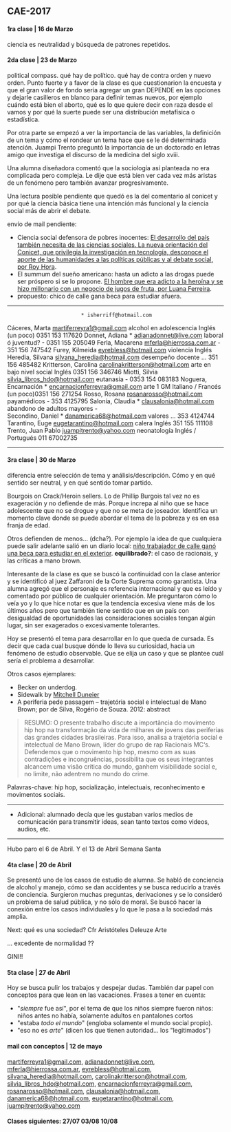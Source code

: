 ## CAE-2017
#### 1ra clase | 16 de Marzo
ciencia es neutralidad y búsqueda de patrones repetidos.

#### 2da clase | 23 de Marzo
political compass. qué hay de político. qué hay de contra orden y nuevo orden.
Punto fuerte y a favor de la clase es que cuestionarion la encuesta y que el gran valor de fondo sería agregar un gran DEPENDE en las opciones y dejarle casilleros en blanco para definir temas nuevos, por ejemplo cuándo está bien el aborto, qué es lo que quiere decir con raza desde el vamos y por qué la suerte puede ser una distribución metafísica o estadística.

Por otra parte se empezó a ver la importancia de las variables, la definición de un tema y cómo el rondear un tema hace que se le dé determinada atención. Juampi Trento preguntó la importancia de un doctorado en letras amigo que investiga el discurso de la medicina del siglo xviii.

Una alumna diseñadora comentó que la sociología así planteada no era complicada pero compleja. Le dije que está bien ver cada vez más aristas de un fenómeno pero también avanzar progresivamente.

Una lectura posible pendiente que quedó es la del comentario al conicet y por qué la ciencia básica tiene una intención más funcional y la ciencia social más de abrir el debate.

envío de mail pendiente:

- Ciencia social defensora de pobres inocentes: [El desarrollo del país también necesita de las ciencias sociales. La nueva orientación del Conicet, que privilegia la investigación en tecnología, desconoce el aporte de las humanidades a las políticas públicas y al debate social, por Roy Hora](http://www.lanacion.com.ar/1990938-el-desarrollo-del-pais-tambien-necesita-de-las-ciencias-sociales).
- El summum del sueño americano: hasta un adicto a las drogas puede ser próspero si se lo propone. [El hombre que era adicto a la heroína y se hizo millonario con un negocio de jugos de fruta, por Luana Ferreira](http://www.bbc.com/mundo/noticias-39405752). 
- propuesto: chico de calle gana beca para estudiar afuera.

___

							* isherriff@hotmail.com

Cáceres, Marta				martiferreyra1@gmail.com			alcohol en adolescencia		Inglés (un poco)			0351 153 117620
Donnet, Adiana  			* adianadonnet@live.com				laboral ó juventud?			-							0351 155 205049
Ferla, Macarena 			mferla@hierrossa.com.ar											-							351 156 747542
Furey, Kilmeida 			eyrebless@hotmail.com				violencia					Inglés							
Heredia, Silvana	  		silvana_heredia@hotmail.com			desempeño docente			...							351 156 485482
Kritterson, Carolina 		carolinakritterson@hotmail.com		arte en bajo nivel social	Inglés 						0351 156 346746
Miotti, Silvia  			silvia_libros_hdo@hotmail.com		eutanasia					-							0353 154 083183
Noguera, Encarnación 		* encarnacionferreyra@gmail.com		arte 1 GM					Italiano / Francés (un poco)0351 156 271254
Rosso, Rosana  				rosanarosso@hotmail.com				payamédicos					-							353 4125795
Salonia, Claudia			* clausalonia@hotmail.com			abandono de adultos mayores	-							
Secondino, Daniel			* danamerica68@hotmail.com			valores						...							353 4124744
Tarantino, Euge  			eugetarantino@hotmail.com 			calera						Inglés						351 155 111108
Trento, Juan Pablo  		juampitrento@yahoo.com				neonatología				Inglés / Portugués			011 67002735

___

#### 3ra clase | 30 de Marzo

diferencia entre selección de tema y análisis/descripción. Cómo y en qué sentido ser neutral, y en qué sentido tomar partido.

Bourgois on Crack/Heroin sellers. Lo de Phillip Burgois tal vez no es exageración y no defiende de más. Porque increpa al niño que se hace adolescente que no se drogue y que no se meta de joseador. Identifica un momento clave donde se puede abordar el tema de la pobreza y es en esa franja de edad.

Otros defienden de menos... (dcha?). Por ejemplo la idea de que cualquiera puede salir adelante salió en un diario local: [niño trabajador de calle ganó una beca para estudiar en el exterior](http://www.clarin.com/sociedad/vende-turrones-calle-gano-beca-estudiar-exterior_0_HJtHxmmng.html).
**equilibrado?**: el caso de racionais, y las críticas a mano brown.

Interesante de la clase es que se buscó la continuidad con la clase anterior y se identificó al juez Zaffaroni de la Corte Suprema como garantista. Una alumna agregó que el personaje es referencia internacional y que es leído y comentado por público de cualquier orientación. Me preguntaron cómo lo veía yo y lo que hice notar es que la tendencia excesiva viene más de los últimos años pero que también tiene sentido que en un país con desigualdad de oportunidades las consideraciones sociales tengan algún lugar, sin ser exagerados o excesivamente tolerantes.

Hoy se presentó el tema para desarrollar en lo que queda de cursada. Es decir que cada cual busque dónde lo lleva su curiosidad, hacia un fenómeno de estudio observable. Que se elija un caso y que se plantee cuál sería el problema a desarrollar.

Otros casos ejemplares:

- Becker on underdog.
- Sidewalk by [Mitchell Duneier](http://www.salon.com/1999/12/16/duneier/)
- A periferia pede passagem – trajetória social e intelectual de Mano Brown; por de Silva, Rogério de Souza. 2012: abstract

> RESUMO: O presente trabalho discute a importância do movimento hip hop na transformação
da vida de milhares de jovens das periferias das grandes cidades brasileiras. Para isso, analisa a 
trajetória social e intelectual de Mano Brown, líder do grupo de rap Racionais MC‘s. Defendemos que 
o movimento hip hop, mesmo com as suas contradições e incongruências,
possibilita que os seus integrantes alcancem uma visão crítica do mundo, ganhem visibilidade
social e, no limite, não adentrem no mundo do crime.

Palavras-chave: hip hop, socialização, intelectuais, reconhecimento e movimentos sociais.

___


* Adicional: alumnado decía que les gustaban varios medios de comunicación para transmitir ideas, sean tanto textos como videos, audios, etc. 

___

Hubo paro el 6 de Abril. Y el 13 de Abril Semana Santa

#### 4ta clase | 20 de Abril

Se presentó uno de los casos de estudio de alumna. Se habló de conciencia de alcohol y manejo, cómo se dan accidentes y se busca reducirlo a través de conciencia. Surgieron muchas preguntas, derivaciones y se lo consideró un problema de salud pública, y no sólo de moral. Se buscó hacer la conexión entre los casos individuales y lo que le pasa a la sociedad más amplia.

Next: qué es una sociedad? Cfr Aristóteles Deleuze Arte

... excedente de normalidad ??

GINI!!

#### 5ta clase | 27 de Abril

Hoy se busca pulir los trabajos y despejar dudas. También dar papel con conceptos para que lean en las vacaciones. Frases a tener en cuenta: 
- "_siempre_ fue así", por el tema de que los niños siempre fueron niños: niños antes no había, solamente adultos en pantalones cortos
- "estaba _todo el mundo_" (engloba solamente el mundo social propio).
- "eso no es _arte_" (dicen los que tienen autoridad... los "legitimados")

#### mail con conceptos | 12 de mayo


martiferreyra1@gmail.com, adianadonnet@live.com, mferla@hierrossa.com.ar, eyrebless@hotmail.com, silvana_heredia@hotmail.com, carolinakritterson@hotmail.com, silvia_libros_hdo@hotmail.com, encarnacionferreyra@gmail.com, rosanarosso@hotmail.com, clausalonia@hotmail.com, danamerica68@hotmail.com, eugetarantino@hotmail.com, juampitrento@yahoo.com

#### Clases siguientes: 27/07 03/08 10/08
